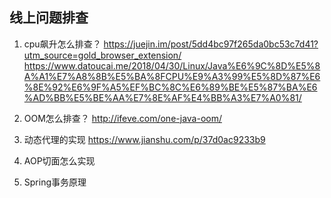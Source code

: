 ## 线上问题排查

1. cpu飙升怎么排查？
   <https://juejin.im/post/5dd4bc97f265da0bc53c7d41?utm_source=gold_browser_extension/>
   <https://www.datoucai.me/2018/04/30/Linux/Java%E6%9C%8D%E5%8A%A1%E7%A8%8B%E5%BA%8FCPU%E9%A3%99%E5%8D%87%E6%8E%92%E6%9F%A5%EF%BC%8C%E6%89%BE%E5%87%BA%E6%AD%BB%E5%BE%AA%E7%8E%AF%E4%BB%A3%E7%A0%81/>

2. OOM怎么排查？
   <http://ifeve.com/one-java-oom/>

3. 动态代理的实现
    https://www.jianshu.com/p/37d0ac9233b9

4. AOP切面怎么实现



5. Spring事务原理